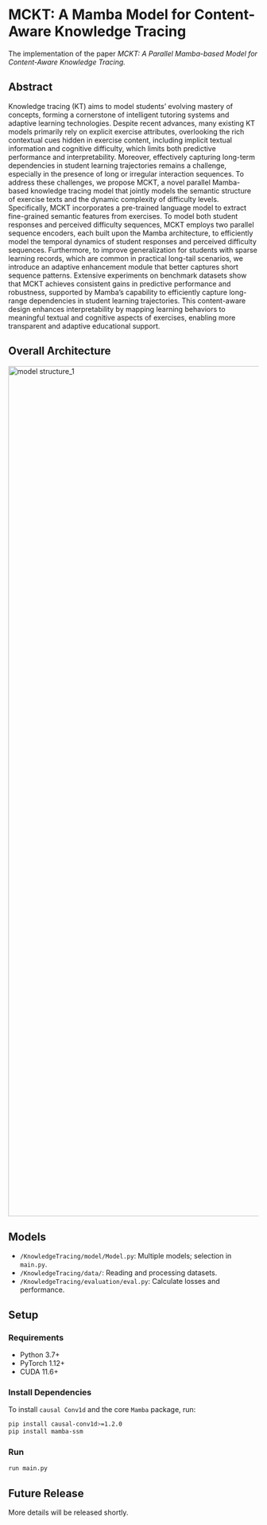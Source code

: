 # MCKT: A Mamba Model for Content-Aware Knowledge Tracing

The implementation of the paper *MCKT: A Parallel Mamba-based Model for Content-Aware Knowledge Tracing.*

## Abstract
Knowledge tracing (KT) aims to model students’ evolving mastery of concepts, forming a cornerstone of intelligent tutoring systems and adaptive learning technologies. Despite recent advances, many existing KT models primarily rely on explicit exercise attributes, overlooking the rich contextual cues hidden in exercise content, including implicit textual information and cognitive difficulty, which limits both predictive performance and interpretability. Moreover, effectively capturing long-term dependencies in student learning trajectories remains a challenge, especially in the presence of long or irregular interaction sequences. To address these challenges, we propose MCKT, a novel parallel Mamba-based knowledge tracing model that jointly models the semantic structure of exercise texts and the dynamic complexity of difficulty levels. Specifically, MCKT incorporates a pre-trained language model to extract fine-grained semantic features from exercises. To model both student responses and perceived difficulty sequences, MCKT employs two parallel sequence encoders, each built upon the Mamba architecture, to efficiently model the temporal dynamics of student responses and perceived difficulty sequences. Furthermore, to improve generalization for students with sparse learning records, which are common in practical long-tail scenarios, we introduce an adaptive enhancement module that better captures short sequence patterns. Extensive experiments on benchmark datasets show that MCKT achieves consistent gains in predictive performance and robustness, supported by Mamba’s capability to efficiently capture long-range dependencies in student learning trajectories. This content-aware design enhances interpretability by mapping learning behaviors to meaningful textual and cognitive aspects of exercises, enabling more transparent and adaptive educational support.

## Overall Architecture
<img width="1710" alt="model structure_1" src="https://github.com/user-attachments/assets/722011b4-dd4a-4bcc-8be5-619ae7d901db" />


## Models

- `/KnowledgeTracing/model/Model.py`: Multiple models; selection in `main.py`.
- `/KnowledgeTracing/data/`: Reading and processing datasets.
- `/KnowledgeTracing/evaluation/eval.py`: Calculate losses and performance.

## Setup

### Requirements

- Python 3.7+
- PyTorch 1.12+
- CUDA 11.6+

### Install Dependencies

To install `causal Conv1d` and the core `Mamba` package, run:

```bash
pip install causal-conv1d>=1.2.0
pip install mamba-ssm
```

### Run
```bash
run main.py
```

## Future Release
More details will be released shortly.
